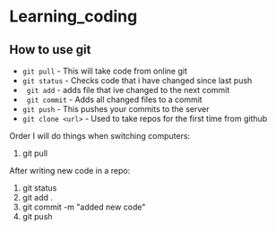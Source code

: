 # Learning_coding
## How to use git
* `git pull` - This will take code from online git
* `git status` - Checks code that i have changed since last push
* ` git add` - adds file that ive changed to the next commit 
* ` git commit` - Adds all changed files to a commit
* `git push` - This pushes your commits to the server
* `git clone <url>` - Used to take repos for the first time from github


Order I will do things when switching computers:
1. git pull 

After writing new code in a repo:
1. git status
2. git add . 
3. git commit -m "added new code"
4. git push